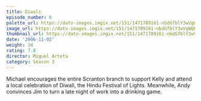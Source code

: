 ```yaml
---
title: Diwali
episode_number: 6
palette_url: https://dato-images.imgix.net/151/1471789161-nbdGfblY3wVgWQRyy7H9nMU0f6r.jpg?ixlib=rb-1.1.0&ch=DPR%2CWidth&auto=enhance&palette=json
image_url: https://dato-images.imgix.net/151/1471789161-nbdGfblY3wVgWQRyy7H9nMU0f6r.jpg?ixlib=rb-1.1.0&ch=DPR%2CWidth&auto=compress%2Cformat&w=500
thumbnail_url: https://dato-images.imgix.net/151/1471789161-nbdGfblY3wVgWQRyy7H9nMU0f6r.jpg?ixlib=rb-1.1.0&ch=DPR%2CWidth&auto=enhance&w=500&h=280&fit=crop&fm=jpg
date: '2006-11-02'
weight: 34
rating: 7.8
director: Miguel Arteta
category: Season 3
---
```


Michael encourages the entire Scranton branch to support Kelly and attend a local celebration of Diwali, the Hindu Festival of Lights. Meanwhile, Andy convinces Jim to turn a late night of work into a drinking game.